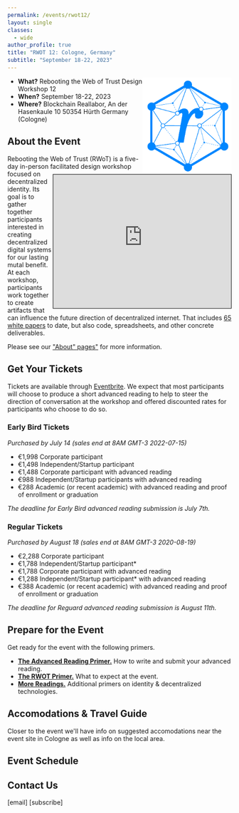 ```yaml
---
permalink: /events/rwot12/
layout: single
classes:
  - wide
author_profile: true
title: "RWOT 12: Cologne, Germany"
subtitle: "September 18-22, 2023"
---
```


<img src="/assets/images/rwot-logo.png" style="float: right" width=200>

* **What?** Rebooting the Web of Trust Design Workshop 12
* **When?** September 18-22, 2023
* **Where?** Blockchain Reallabor, An der Hasenkaule 10 50354 Hürth Germany (Cologne)

## About the Event

<center>
  <iframe src="https://www.google.com/maps/embed?pb=!1m18!1m12!1m3!1d3035.597047199709!2d6.904300692118019!3d50.877825912459535!2m3!1f0!2f0!3f0!3m2!1i1024!2i768!4f13.1!3m3!1m2!1s0x47bf23b4ecbc4d1f%3A0xebc82a5e56a0489c!2sBlockchain%20Reallabor!5e0!3m2!1sen!2sus!4v1682636675830!5m2!1sen!2sus" width="400" height="300" style="border:1px solid black; float: right;" allowfullscreen="" loading="lazy" referrerpolicy="no-referrer-when-downgrade"></iframe>
</center>

Rebooting the Web of Trust (RWoT) is a five-day in-person facilitated design workshop focused on decentralized identity. Its goal is to gather together participants interested in creating decentralized digital systems for our lasting mutal benefit. At each workshop, participants work together to create artifacts that can influence the future direction of decentralized internet. That includes [65 white papers](/papers/) to date, but also code, spreadsheets, and other concrete deliverables.

Please see our ["About" pages"](/about/) for more information.

## Get Your Tickets

Tickets are available through [Eventbrite](https://www.eventbrite.com/e/rebooting-the-web-of-trust-12-2023-cologne-tickets-597232116337). We expect that most participants will choose to produce a short advanced reading to help to steer the direction of conversation at the workshop and offered discounted rates for participants who choose to do so.

### Early Bird Tickets

_Purchased by July 14 (sales end at 8AM GMT-3 2022-07-15)_

* €1,998 Corporate participant
* €1,498 Independent/Startup participant
* €1,488 Corporate participant with advanced reading
* €988 Independent/Startup participants with advanced reading
* €288 Academic (or recent academic) with advanced reading and proof of enrollment or graduation

_The deadline for Early Bird advanced reading submission is July 7th._

### Regular Tickets

_Purchased by August 18 (sales end at 8AM GMT-3 2020-08-19)_

* €2,288 Corporate participant
* €1,788 Independent/Startup participant*
* €1,788 Corporate participant with advanced reading
* €1,288 Independent/Startup participant* with advanced reading
* €388 Academic (or recent academic) with advanced reading and proof of enrollment or graduation

_The deadline for Reguard advanced reading submission is August 11th._

## Prepare for the Event 

Get ready for the event with the following primers.

* **[The Advanced Reading Primer.](https://github.com/WebOfTrustInfo/rwot12-cologne/blob/main/advance-readings/advance-reading-primer.md)** How to write and submit your advanced reading.
* **[The RWOT Primer.](https://github.com/WebOfTrustInfo/rwot12-cologne/blob/main/advance-readings/rwot-primer.md)** What to expect at the event.
* **[More Readings.](https://www.weboftrust.info/library/#technology-primers)** Additional primers on identity & decentralized technologies.

## Accomodations & Travel Guide

Closer to the event we'll have info on suggested accomodations near the event site in Cologne as well as info on the local area.

## Event Schedule

## Contact Us

[email]
[subscribe]
